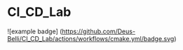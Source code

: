 # CI_CD_Lab

![example badge]
(https://github.com/Deus-Belli/CI_CD_Lab/actions/workflows/cmake.yml/badge.svg)
